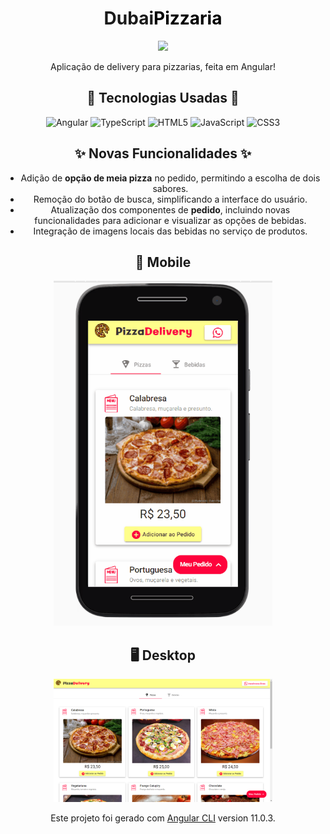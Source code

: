<h1>
  <center>
    Dubai<span style="color: #000000">Pizzaria</span>
  </center>
</h1>

<center>
  <img src="./github/" width="60"></img>

  <p>Aplicação de delivery para pizzarias, feita em Angular!</p>

## :hammer: **Tecnologias Usadas** :wrench:
  ![Angular](https://img.shields.io/badge/-Angular-e00000?style=flat-square&logo=Angular)
  ![TypeScript](https://img.shields.io/badge/-TypeScript-black?style=flat-square&logo=typescript)
  ![HTML5](https://img.shields.io/badge/-HTML5-E34F26?style=flat-square&logo=html5&logoColor=white)
  ![JavaScript](https://img.shields.io/badge/-JavaScript-black?style=flat-square&logo=javascript)
  ![CSS3](https://img.shields.io/badge/-CSS3-1572B6?style=flat-square&logo=css3)

## :sparkles: **Novas Funcionalidades** :sparkles:
- Adição de **opção de meia pizza** no pedido, permitindo a escolha de dois sabores.
- Remoção do botão de busca, simplificando a interface do usuário.
- Atualização dos componentes de **pedido**, incluindo novas funcionalidades para adicionar e visualizar as opções de bebidas.
- Integração de imagens locais das bebidas no serviço de produtos.

## :iphone: Mobile

<img src="./github/interface.gif" width="350"></img>
  
## :desktop_computer: Desktop

<img src="./github/desktop.png" width="350"></img>

Este projeto foi gerado com [Angular CLI](https://github.com/angular/angular-cli) version 11.0.3.

</center>
